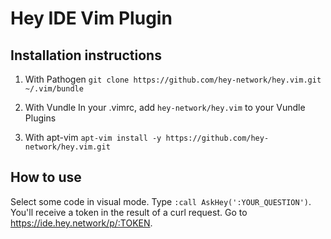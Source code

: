 Hey IDE Vim Plugin
==================

Installation instructions
-------------------------
1. With Pathogen
`git clone https://github.com/hey-network/hey.vim.git ~/.vim/bundle`

2. With Vundle
In your .vimrc, add `hey-network/hey.vim` to your Vundle Plugins

3. With apt-vim
`apt-vim install -y https://github.com/hey-network/hey.vim.git`


How to use
----------
Select some code in visual mode.
Type `:call AskHey(':YOUR_QUESTION')`.
You'll receive a token in the result of a curl request.
Go to https://ide.hey.network/p/:TOKEN.
